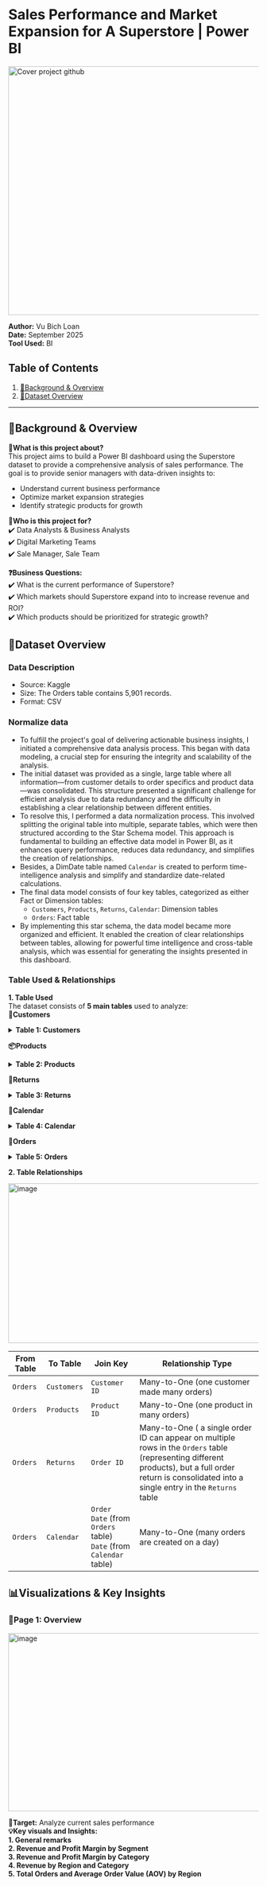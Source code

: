 # Sales Performance and Market Expansion for A Superstore | Power BI
<img width="1000" height="500" alt="Cover project github" src="https://github.com/user-attachments/assets/b6c02727-037e-4cf2-bf27-5cbacdb79df7" /> <br>

**Author:** Vu Bich Loan <br>
**Date:** September 2025 <br>
**Tool Used:** BI <br>

## Table of Contents
1. [📌Background & Overview](#background--overview)
2. [📂Dataset Overview](#dataset-overview)
---

## 📌Background & Overview
**📖What is this project about?** <br>
This project aims to build a Power BI dashboard using the Superstore dataset to provide a comprehensive analysis of sales performance. The goal is to provide senior managers with data-driven insights to: <br>
- Understand current business performance <br>
- Optimize market expansion strategies <br>
- Identify strategic products for growth <br>

**👤Who is this project for?** <br>
✔️ Data Analysts & Business Analysts <br>
✔️ Digital Marketing Teams <br>
✔️ Sale Manager, Sale Team <br>

**❓Business Questions:** <br>
✔️ What is the current performance of Superstore? <br>
✔️ Which markets should Superstore expand into to increase revenue and ROI? <br>
✔️ Which products should be prioritized for strategic growth? <br>

## 📂Dataset Overview
### Data Description
- Source: Kaggle <br>
- Size: The Orders table contains 5,901 records. <br>
- Format: CSV <br>
### Normalize data
- To fulfill the project's goal of delivering actionable business insights, I initiated a comprehensive data analysis process. This began with data modeling, a crucial step for ensuring the integrity and scalability of the analysis. <br>
- The initial dataset was provided as a single, large table where all information—from customer details to order specifics and product data—was consolidated. This structure presented a significant challenge for efficient analysis due to data redundancy and the difficulty in establishing a clear relationship between different entities. <br>
- To resolve this, I performed a data normalization process. This involved splitting the original table into multiple, separate tables, which were then structured according to the Star Schema model. This approach is fundamental to building an effective data model in Power BI, as it enhances query performance, reduces data redundancy, and simplifies the creation of relationships. <br>
- Besides, a DimDate table named `Calendar` is created to perform time-intelligence analysis and simplify and standardize date-related calculations. <br>
- The final data model consists of four key tables, categorized as either Fact or Dimension tables: <br>
  - `Customers`, `Products`, `Returns`, `Calendar`: Dimension tables <br>
  - `Orders`: Fact table <br>
- By implementing this star schema, the data model became more organized and efficient. It enabled the creation of clear relationships between tables, allowing for powerful time intelligence and cross-table analysis, which was essential for generating the insights presented in this dashboard. <br>
### Table Used & Relationships
**1. Table Used** <br>
The dataset consists of **5 main tables** used to analyze: <br>
**👥Customers**
<details>
<summary><strong>Table 1: Customers</strong></summary>
  
|**Column Name**    | **Description**                                           |
|-------------------|-----------------------------------------------------------|
| `Customer ID`     | Unique identifier for each customer                       |
| `Customer Name`   | Full name of the customer                                 |
| `Segment`         | Type of customer (Consumer, Corporate, Home Office)       |

</details> 

**📦Products**
<details>
<summary><strong>Table 2: Products</strong></summary>
  
|**Column Name**       | **Description**            |
|----------------------|----------------------------|
| `Product ID`         | Unique identifier for each product |
| `Category`           | Category of the product            |
| `Sub-Category`       | Sub-category of the product        |
| `Product Name`       | Name of product                    |

</details> 

**🔄Returns**
<details>
<summary><strong>Table 3: Returns</strong></summary>

|**Column Name**       | **Description**            |
|----------------------|----------------------------|
| `Order ID`           | Unique identifier for each order |
| `Returns`            | Indicates whether the order was returned <br> - 1 indicates that the order was returned. <br> - 0 indicates that the order was not returned |

</details> 

**📅Calendar**
<details>
<summary><strong>Table 4: Calendar</strong></summary>

|**Column Name**       | **Description**            |
|----------------------|----------------------------|
| `Date`               | A unique and continuous list of dates from 01/01/2019 to 31/12/2020 |

</details> 

**🛒Orders**
<details>
<summary><strong>Table 5: Orders</strong></summary>
  
|**Column Name**          | **Description**                      |
|-------------------------|--------------------------------------|
| `Order ID`              | Unique identifier for each order     |
| `Order Date`            | Order creation Date                  |
| `Ship Date`             | Date when order was shipped          |
| `Customer ID `          | Customer reference                   |
| `Country`, `Region`, `State`, `City` | Geographical location   |
| `Product ID`            | Product reference                    |
| `Sales`                 | Revenue generated from the order     |
| `Quantity`              | Number of items ordered              |
| `Profit`                | Profit earned from the order         |
| `Payment Mode`          | Mode of payment (COD, Online, Cards) |

</details> 

**2. Table Relationships**

<img width="676" height="321" alt="image" src="https://github.com/user-attachments/assets/9cde6ce7-cfa1-4840-8f9e-ddb903ebe7a9" /> <br>

| **From Table**    | **To Table**    | **Join Key**        | **Relationship Type**                                      |
|-------------------|-----------------|---------------------|------------------------------------------------------------|
| `Orders`          | `Customers`     | `Customer ID `      | Many-to-One (one customer made many orders)                |
| `Orders`          | `Products`      | `Product ID`        | Many-to-One (one product in many orders)
| `Orders`          | `Returns`       | `Order ID`          | Many-to-One ( a single order ID can appear on multiple rows in the `Orders` table (representing different products), but a full order return is consolidated into a single entry in the `Returns` table|
| `Orders`          | `Calendar`      | `Order Date` (from `Orders` table) <br> `Date` (from `Calendar` table) | Many-to-One (many orders are created on a day) |

## 📊Visualizations & Key Insights <br>
### 📍Page 1: Overview <br>

<img width="634" height="358" alt="image" src="https://github.com/user-attachments/assets/ed7042ba-7c0e-405e-abb7-d790731c0b83" /> <br>

**🎯Target:** Analyze current sales performance <br>
**💡Key visuals and Insights:** <br>
**1. General remarks** <br>
**2. Revenue and Profit Margin by Segment** <br>
**3. Revenue and Profit Margin by Category** <br>
**4. Revenue by Region and Category** <br>
**5. Total Orders and Average Order Value (AOV) by Region** <br>





